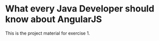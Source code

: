# What every Java Developer should know about AngularJS 

This is the project material for exercise 1.
